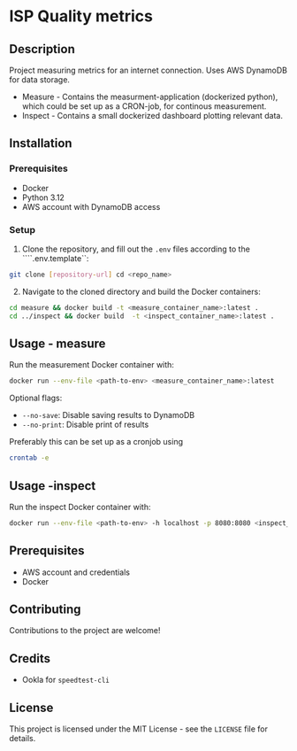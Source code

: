 # ISP Quality metrics

## Description
Project measuring metrics for an internet connection. Uses AWS DynamoDB for data storage.
* Measure - Contains the measurment-application (dockerized python), which could be set up as a CRON-job, for continous measurement. 
* Inspect - Contains a small dockerized dashboard plotting relevant data. 

## Installation
### Prerequisites
- Docker
- Python 3.12
- AWS account with DynamoDB access

### Setup
1. Clone the repository, and fill out the ```.env``` files according to the ````.env.template``:
```bash
git clone [repository-url] cd <repo_name>
```
2. Navigate to the cloned directory and build the Docker containers:
```bash
cd measure && docker build -t <measure_container_name>:latest .
cd ../inspect && docker build  -t <inspect_container_name>:latest .
```
## Usage - measure
Run the measurement Docker container with:
```bash
docker run --env-file <path-to-env> <measure_container_name>:latest
```
Optional flags:
- `--no-save`: Disable saving results to DynamoDB
- `--no-print`: Disable print of results

Preferably this can be set up as a cronjob using 
```bash
crontab -e
```

## Usage -inspect
Run the inspect Docker container with:
```bash
docker run --env-file <path-to-env> -h localhost -p 8080:8080 <inspect_container_name>:latest
```

## Prerequisites
- AWS account and credentials
- Docker 

## Contributing
Contributions to the project are welcome! 


## Credits
- Ookla for `speedtest-cli`

## License
This project is licensed under the MIT License - see the `LICENSE` file for details.
